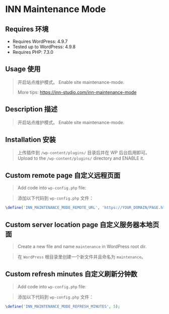 # INN Maintenance Mode

## Requires 环境

* Requires WordPress: 4.9.7
* Tested up to WordPress: 4.9.8
* Requires PHP: 7.3.0

## Usage 使用

> 开启站点维护模式。
> Enable site maintenance-mode.
>
> More tips: https://inn-studio.com/inn-maintenance-mode

## Description 描述

> 开启站点维护模式。
> Enable site maintenance-mode.

## Installation 安装

> 上传插件到 `/wp-content/plugins/` 目录后并在 WP 后台启用即可。
> Upload to the `/wp-content/plugins/` directory and ENABLE it.

## Custom remote page 自定义远程页面

> Add code into `wp-config.php` file:

> 添加以下代码到 `wp-config.php` 文件：

```php
\define('INN_MAINTENANCE_MODE_REMOTE_URL', 'https://YOUR_DOMAIN/PAGE.html');
```

## Custom server location page 自定义服务器本地页面

> Create a new file and name `maintenance` in WordPress root dir.

> 在 `WordPress` 根目录里创建一个新文件并且命名为 `maintenance`。

## Custom refresh minutes 自定义刷新分钟数

> Add code into `wp-config.php` file:

> 添加以下代码到 `wp-config.php` 文件：

```php
\define('INN_MAINTENANCE_MODE_REFRESH_MINUTES', 5);
```

